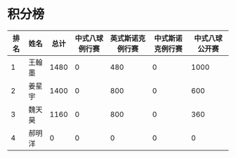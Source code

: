 # 积分榜

| 排名 | 姓名   | 总计 | 中式八球例行赛 | 英式斯诺克例行赛 | 中式斯诺克例行赛 | 中式八球公开赛 |
| ---- | ------ | ---- | -------------- | ---------------- | ---------------- | -------------- |
| 1    | 王翰墨 | 1480 | 0              | 480              | 0                | 1000           |
| 2    | 姜星宇 | 1400 | 0              | 800              | 0                | 600            |
| 3    | 魏天昊 | 1160 | 0              | 800              | 0                | 360            |
| 4    | 郝明洋 | 0    | 0              | 0                | 0                | 0              |
